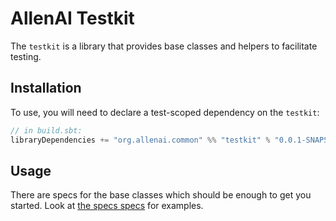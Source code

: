 # AllenAI Testkit

The `testkit` is a library that provides base classes and helpers to facilitate testing.

## Installation

To use, you will need to declare a test-scoped dependency on the `testkit`:

```scala
// in build.sbt:
libraryDependencies += "org.allenai.common" %% "testkit" % "0.0.1-SNAPSHOT" % "test"
```

## Usage

There are specs for the base classes which should be enough to get you started.
Look at [the specs specs](src/test/scala/org/allenai/common/testkit) for examples.
